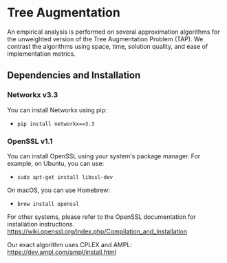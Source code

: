 # Tree Augmentation
An empirical analysis is performed on several approximation algorithms for the unweighted version of the Tree Augmentation Problem (TAP). We contrast the algorithms using space, time, solution quality, and ease of implementation metrics.

## Dependencies and Installation
### Networkx v3.3
You can install Networkx using pip:
 - `pip install networkx==3.3`
### OpenSSL v1.1
You can install OpenSSL using your system's package manager. For example, on Ubuntu, you can use:
 - `sudo apt-get install libssl-dev`

On macOS, you can use Homebrew:
 - `brew install openssl`

For other systems, please refer to the OpenSSL documentation for installation instructions.
https://wiki.openssl.org/index.php/Compilation_and_Installation

Our exact algorithm uses CPLEX and AMPL:
https://dev.ampl.com/ampl/install.html
